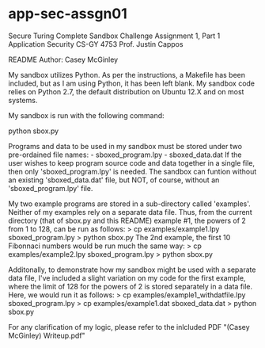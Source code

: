 # app-sec-assgn01
Secure Turing Complete Sandbox Challenge
Assignment 1, Part 1
Application Security CS-GY 4753
Prof. Justin Cappos

README
Author: Casey McGinley <cmm771>

My sandbox utilizes Python. As per the instructions, a Makefile has been included, but as I am using Python, it has been left blank. My sandbox code relies on Python 2.7, the default distribution on Ubuntu 12.X and on most systems.

My sandbox is run with the following command:

python sbox.py

Programs and data to be used in my sandbox must be stored under two pre-ordained file names:
	- sboxed_program.lpy
	- sboxed_data.dat
If the user wishes to keep program source code and data together in a single file, then only 'sboxed_program.lpy' is needed. The sandbox can funtion without an existing 'sboxed_data.dat' file, but NOT, of course, without an 'sboxed_program.lpy' file.

My two example programs are stored in a sub-directory called 'examples'. Neither of my examples rely on a separate data file. Thus, from the current directory (that of sbox.py and this README) example #1, the powers of 2 from 1 to 128, can be run as follows:
	> cp examples/example1.lpy sboxed_program.lpy
	> python sbox.py
The 2nd example, the first 10 Fibonnaci numbers would be run much the same way:
	> cp examples/example2.lpy sboxed_program.lpy
	> python sbox.py

Additonally, to demonstrate how my sandbox might be used with a separate data file, I've included a slight variation on my code for the first example, where the limit of 128 for the powers of 2 is stored separately in a data file. Here, we would run it as follows:
	> cp examples/example1_withdatfile.lpy sboxed_program.lpy
	> cp examples/example1.dat sboxed_data.dat
	> python sbox.py

For any clarification of my logic, please refer to the inlcluded PDF "(Casey McGinley) Writeup.pdf"